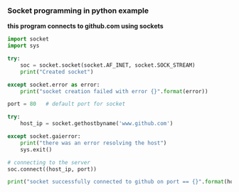 ### Socket programming in python example
**this program connects to github.com using sockets**

```python
import socket
import sys

try:
    soc = socket.socket(socket.AF_INET, socket.SOCK_STREAM)
    print("Created socket")

except socket.error as error:
    print("socket creation failed with error {}".format(error))

port = 80   # default port for socket

try:
    host_ip = socket.gethostbyname('www.github.com')

except socket.gaierror:
    print("there was an error resolving the host")
    sys.exit()

# connecting to the server
soc.connect((host_ip, port))

print("socket successfully connected to github on port == {}".format(host_ip))
```